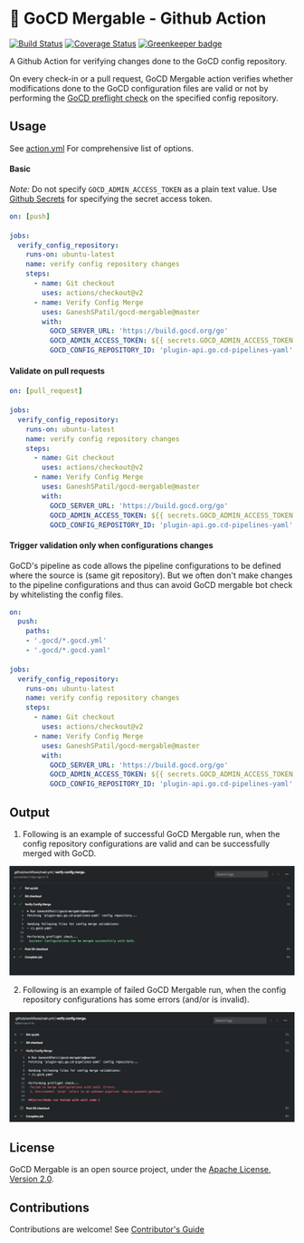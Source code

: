 # 🚀 GoCD Mergable - Github Action

[![Build Status](https://travis-ci.org/GaneshSPatil/gocd-mergable.svg?branch=master)](https://travis-ci.org/GaneshSPatil/gocd-mergable)
[![Coverage Status](https://coveralls.io/repos/github/GaneshSPatil/gocd-mergable/badge.svg)](https://coveralls.io/github/GaneshSPatil/gocd-mergable)
[![Greenkeeper badge](https://badges.greenkeeper.io/GaneshSPatil/gocd-mergable.svg)](https://greenkeeper.io/)

A Github Action for verifying changes done to the GoCD config repository. 

On every check-in or a pull request, GoCD Mergable action verifies whether modifications done to the GoCD configuration files are valid or not by performing the [GoCD preflight check](https://api.gocd.org/current/#preflight-check-of-config-repo-configurations) on the specified config repository.  


## Usage

See [action.yml](https://github.com/actions/gocd-mergable/blob/master/action.yml) For comprehensive list of options.

#### Basic 

*Note:* Do not specify `GOCD_ADMIN_ACCESS_TOKEN` as a plain text value. 
Use [Github Secrets](https://help.github.com/en/actions/automating-your-workflow-with-github-actions/creating-and-using-encrypted-secrets) for specifying the secret access token.

```yaml
on: [push]

jobs:
  verify_config_repository:
    runs-on: ubuntu-latest
    name: verify config repository changes
    steps:
      - name: Git checkout
        uses: actions/checkout@v2
      - name: Verify Config Merge
        uses: GaneshSPatil/gocd-mergable@master
        with:
          GOCD_SERVER_URL: 'https://build.gocd.org/go'
          GOCD_ADMIN_ACCESS_TOKEN: ${{ secrets.GOCD_ADMIN_ACCESS_TOKEN }}
          GOCD_CONFIG_REPOSITORY_ID: 'plugin-api.go.cd-pipelines-yaml'
```

#### Validate on pull requests

```yaml
on: [pull_request]

jobs:
  verify_config_repository:
    runs-on: ubuntu-latest
    name: verify config repository changes
    steps:
      - name: Git checkout
        uses: actions/checkout@v2
      - name: Verify Config Merge
        uses: GaneshSPatil/gocd-mergable@master
        with:
          GOCD_SERVER_URL: 'https://build.gocd.org/go'
          GOCD_ADMIN_ACCESS_TOKEN: ${{ secrets.GOCD_ADMIN_ACCESS_TOKEN }}
          GOCD_CONFIG_REPOSITORY_ID: 'plugin-api.go.cd-pipelines-yaml'
```

#### Trigger validation only when configurations changes

GoCD's pipeline as code allows the pipeline configurations to be defined where the source is (same git repository).
But we often don't make changes to the pipeline configurations and thus can avoid GoCD mergable bot check by whitelisting the config files. 

```yaml
on:
  push:
    paths:
    - '.gocd/*.gocd.yml'
    - '.gocd/*.gocd.yaml'

jobs:
  verify_config_repository:
    runs-on: ubuntu-latest
    name: verify config repository changes
    steps:
      - name: Git checkout
        uses: actions/checkout@v2
      - name: Verify Config Merge
        uses: GaneshSPatil/gocd-mergable@master
        with:
          GOCD_SERVER_URL: 'https://build.gocd.org/go'
          GOCD_ADMIN_ACCESS_TOKEN: ${{ secrets.GOCD_ADMIN_ACCESS_TOKEN }}
          GOCD_CONFIG_REPOSITORY_ID: 'plugin-api.go.cd-pipelines-yaml'
```

## Output

1. Following is an example of successful GoCD Mergable run, when the config repository configurations are valid and can be successfully merged with GoCD.

![GoCD Mergable Success Output](images/success.png "GoCD Mergable Success!")

2. Following is an example of failed GoCD Mergable run, when the config repository configurations has some errors (and/or is invalid).

![GoCD Mergable Failed Output](images/failure.png "GoCD Mergable Failed!") 

## License

GoCD Mergable is an open source project, under the [Apache License, Version 2.0](https://www.apache.org/licenses/LICENSE-2.0).

## Contributions
Contributions are welcome! See [Contributor's Guide](contributors.md)
